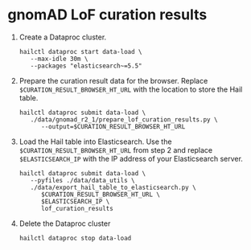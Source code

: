 # gnomAD LoF curation results

1. Create a Dataproc cluster.

   ```shell
   hailctl dataproc start data-load \
      --max-idle 30m \
      --packages "elasticsearch~=5.5"
   ```

2. Prepare the curation result data for the browser. Replace `$CURATION_RESULT_BROWSER_HT_URL` with the
   location to store the Hail table.

   ```shell
   hailctl dataproc submit data-load \
      ./data/gnomad_r2_1/prepare_lof_curation_results.py \
         --output=$CURATION_RESULT_BROWSER_HT_URL
   ```

3. Load the Hail table into Elasticsearch. Use the `$CURATION_RESULT_BROWSER_HT_URL` from step 2
   and replace `$ELASTICSEARCH_IP` with the IP address of your Elasticsearch server.

   ```shell
   hailctl dataproc submit data-load \
      --pyfiles ./data/data_utils \
      ./data/export_hail_table_to_elasticsearch.py \
         $CURATION_RESULT_BROWSER_HT_URL \
         $ELASTICSEARCH_IP \
         lof_curation_results
   ```

4. Delete the Dataproc cluster

   ```shell
   hailctl dataproc stop data-load
   ```
